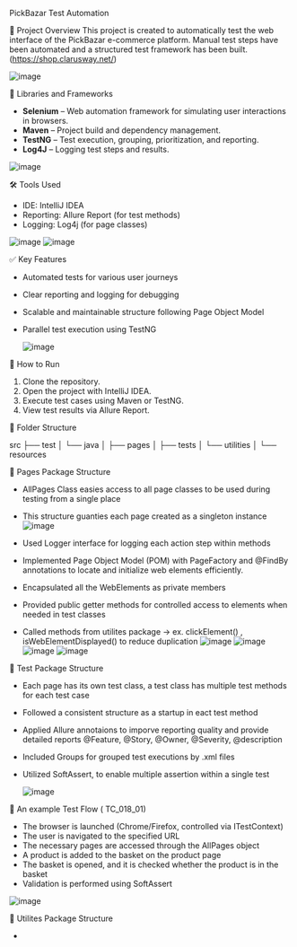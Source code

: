  PickBazar Test Automation

 📌 Project Overview
This project is created to automatically test the web interface of the PickBazar e-commerce platform. Manual test steps have been automated and a structured test framework has been built. (https://shop.clarusway.net/)

![image](https://github.com/user-attachments/assets/ad2c9a70-0991-4321-9e8b-08db37cf4f70)


 🧰 Libraries and Frameworks

- **Selenium** – Web automation framework for simulating user interactions in browsers.
- **Maven** – Project build and dependency management.
- **TestNG** – Test execution, grouping, prioritization, and reporting.
- **Log4J** – Logging test steps and results.

![image](https://github.com/user-attachments/assets/152d94c5-dc30-4c41-9c7c-0276013e5ade)

 🛠 Tools Used

- IDE: IntelliJ IDEA
- Reporting: Allure Report (for test methods)
- Logging: Log4j (for page classes) 

 ![image](https://github.com/user-attachments/assets/19cebbf7-7b99-489f-9899-d772c50636a9)
 ![image](https://github.com/user-attachments/assets/d68c2dfb-7f08-414a-9d33-dd3cd70373bb)

 ✅ Key Features

- Automated tests for various user journeys
- Clear reporting and logging for debugging
- Scalable and maintainable structure following Page Object Model
- Parallel test execution using TestNG

  ![image](https://github.com/user-attachments/assets/9ac606e5-6a93-43cf-96a4-beacc700d084)

 🚀 How to Run

1. Clone the repository.
2. Open the project with IntelliJ IDEA.
3. Execute test cases using Maven or TestNG.
4. View test results via Allure Report.


 📄 Folder Structure

src
├── test
│   └── java
│       ├── pages
│       ├── tests
│       └── utilities
│   └── resources









📜 Pages Package Structure

- AllPages Class easies access to all page classes to be used during testing from a single place
- This structure guanties each page created as a singleton instance
  ![image](https://github.com/user-attachments/assets/5f5dccd3-b2ae-4421-a3be-b2aca2dafc9b)

- Used Logger interface for logging each action step within methods
- Implemented Page Object Model (POM) with PageFactory and @FindBy annotations to locate and initialize web elements efficiently.
- Encapsulated all the WebElements as private members
- Provided public getter methods for controlled access to elements when needed in test classes
- Called methods from utilites package -> ex. clickElement() , isWebElementDisplayed()  to reduce duplication
![image](https://github.com/user-attachments/assets/b9441555-fb0f-4b09-82ec-020e8f2e1ef4)
![image](https://github.com/user-attachments/assets/760f5ebb-e9a2-46dc-b7cc-27c8a8a9b93b)
![image](https://github.com/user-attachments/assets/d52d3f04-4d54-41cf-b6eb-db634aa3841e)
![image](https://github.com/user-attachments/assets/4f5da15b-0d69-4c4c-9a28-a6dbba402845)


📜 Test Package Structure

- Each page has its own test class, a test class has multiple test methods for each test case
- Followed a consistent structure as a startup in eact test method
- Applied Allure annotaions to imporve reporting quality and provide detailed reports 
      @Feature, @Story, @Owner, @Severity, @description
- Included Groups for grouped test executions by .xml files
- Utilized SoftAssert, to enable multiple assertion within a single test
  
  ![image](https://github.com/user-attachments/assets/fe791725-d391-4a26-af99-072626aff10b)



📜 An example Test Flow  ( TC_018_01)

- The browser is launched (Chrome/Firefox, controlled via ITestContext)
- The user is navigated to the specified URL
- The necessary pages are accessed through the AllPages object
- A product is added to the basket on the product page
- The basket is opened, and it is checked whether the product is in the basket
- Validation is performed using SoftAssert

![image](https://github.com/user-attachments/assets/ca380005-f52f-403e-bf69-0a2aa4513cc3)



📜 Utilites Package Structure

-


